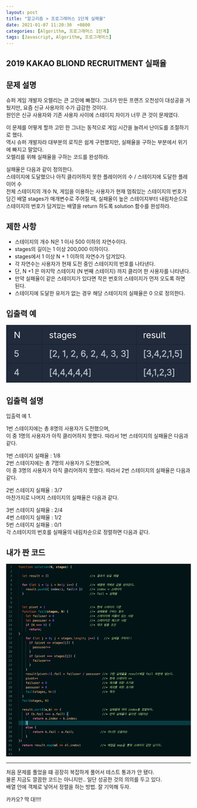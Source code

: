 ```yaml
---
layout: post
title: "알고리즘 > 프로그래머스 1단계 실패율"
date: 2021-01-07 11:20:30  +0800
categories: [Algorithm, 프로그래머스 1단계]
tags: [Javascript, Algorithm, 프로그래머스]
---
```


## **2019 KAKAO BLIOND RECRUITMENT 실패율**

## **문제 설명**

슈퍼 게임 개발자 오렐리는 큰 고민에 빠졌다. 그녀가 만든 프랜즈 오천성이 대성공을 거뒀지만, 요즘 신규 사용자의 수가 급감한 것이다.  
원인은 신규 사용자와 기존 사용자 사이에 스테이지 차이가 너무 큰 것이 문제였다.

이 문제를 어떻게 할까 고민 한 그녀는 동적으로 게임 시간을 늘려서 난이도를 조절하기로 했다.  
역시 슈퍼 개발자라 대부분의 로직은 쉽게 구현했지만, 실패율을 구하는 부분에서 위기에 빠지고 말았다.  
오렐리를 위해 실패율을 구하는 코드를 완성하라.

실패율은 다음과 같이 정의한다.  
스테이지에 도달했으나 아직 클리어하지 못한 플레이어의 수 / 스테이지에 도달한 플레이어 수  
전체 스테이지의 개수 N, 게임을 이용하는 사용자가 현재 멈춰있는 스테이지의 번호가 담긴 배열 stages가 매개변수로 주어질 때, 실패율이 높은 스테이지부터 내림차순으로 스테이지의 번호가 담겨있는 배열을 return 하도록 solution 함수를 완성하라.

## **제한 사항**

- 스테이지의 개수 N은 1 이사 500 이하의 자연수이다.
- stages의 길이는 1 이상 200,000 이하이다.
- stages에서 1 이상 N + 1 이하의 자연수가 담겨있다.
- 각 자연수는 사용자가 현재 도전 중인 스테이지의 번호를 나타낸다.
- 단, N +1 은 마지막 스테이지 (N 번째 스테이지) 까지 클리어 한 사용자를 나타낸다.
- 만약 실패율이 같은 스테이지가 있다면 작은 번호의 스테이지가 먼저 오도록 하면 된다.
- 스테이지에 도달한 유저가 없는 경우 해당 스테이지의 실패율은 0 으로 정의한다.

## **입출력 예**

![image](/assets/img/sample/al1.png)

## **입출력 설명**

입출력 예 1.

1번 스테이지에는 총 8명의 사용자가 도전했으며,  
이 중 1명의 사용자가 아직 클리어하지 못했다. 따라서 1번 스테이지의 실패율은 다음과 같다.

1번 스테이지 실패율 : 1/8  
2번 스테이지에는 총 7명의 사용자가 도전했으며,  
이 중 3명의 사용자가 아직 클리어하지 못했다. 따라서 2번 스테이지의 실패율은 다음과 같다.

2번 스테이지 실패율 : 3/7  
마찬가지로 나머지 스테이지의 실패율은 다음과 같다.

3번 스테이지 실패율 : 2/4  
4번 스테이지 실패율 : 1/2  
5번 스테이지 실패율 : 0/1  
각 스테이지의 번호를 실패율의 내림차순으로 정렬하면 다음과 같다.

## **내가 짠 코드**

![image](/assets/img/sample/al3.png)

---

처음 문제를 풀었을 떄 굉장히 복잡하게 풀어서 테스트 통과가 안 됐다.  
물론 지금도 깔끔한 코드는 아니지만.. 일단 성공한 것의 의의를 두고 있다.  
배열 안에 객체로 넣어서 정렬을 하는 방법. 잘 기억해 두자.

카카오? 딱 대!!!!
